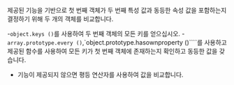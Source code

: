 제공된 기능을 기반으로 첫 번째 객체가 두 번째 특성 값과 동등한 속성 값을 포함하는지 결정하기 위해 두 개의 객체를 비교합니다.

-`object.keys ()`를 사용하여 두 번째 객체의 모든 키를 얻으십시오.
-`array.prototype.every ()`,`object.prototype.hasownproperty ()````를 사용하고 제공된 함수를 사용하여 모든 키가 첫 번째 객체에 존재하는지 확인하고 동등한 값을 갖습니다.
- 기능이 제공되지 않으면 평등 연산자를 사용하여 값을 비교합니다.